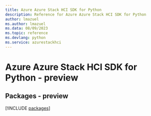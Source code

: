 ```yaml
---
title: Azure Azure Stack HCI SDK for Python
description: Reference for Azure Azure Stack HCI SDK for Python
author: lmazuel
ms.author: lmazuel
ms.data: 08/09/2023
ms.topic: reference
ms.devlang: python
ms.service: azurestackhci
---
```

# Azure Azure Stack HCI SDK for Python - preview
## Packages - preview
[!INCLUDE [packages](azure-stack-hci-index.md)]